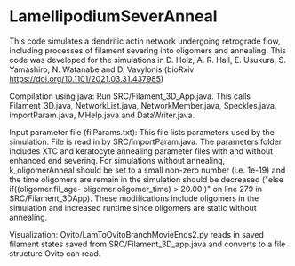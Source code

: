 # LamellipodiumSeverAnneal

This code simulates a dendritic actin network undergoing retrograde flow, including processes of filament severing into oligomers and annealing. This code was developed for the simulations in D. Holz, A. R. Hall, E. Usukura, S. Yamashiro, N. Watanabe and D. Vavylonis (bioRxiv https://doi.org/10.1101/2021.03.31.437985)

Compilation using java: Run SRC/Filament_3D_App.java. This calls Filament_3D.java, NetworkList.java, NetworkMember.java, Speckles.java, importParam.java, MHelp.java and DataWriter.java. 

Input parameter file (filParams.txt): This file lists parameters used by the simulation. File is read in by SRC/importParam.java. The parameters folder includes XTC and keratocyte annealing parameter files with and without enhanced end severing.  For simulations without annealing, k_oligomerAnneal should be set to a small non-zero number (i.e. 1e-19) and the time oligomers are remain in the simulation should be decreased ("else if((oligomer.fil_age- oligomer.oligomer_time) > 20.00 )" on line 279 in SRC/Filament_3DApp). These modifications include oligomers in the simulation and increased runtime since oligomers are static without annealing.  

Visualization: Ovito/LamToOvitoBranchMovieEnds2.py reads in saved filament states saved from SRC/Filament_3D_app.java and converts to a file structure Ovito can read.  
